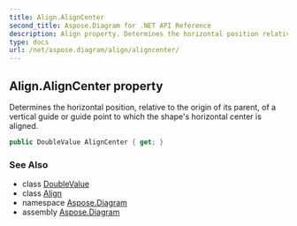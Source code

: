```yaml
---
title: Align.AlignCenter
second_title: Aspose.Diagram for .NET API Reference
description: Align property. Determines the horizontal position relative to the origin of its parent of a vertical guide or guide point to which the shapes horizontal center is aligned
type: docs
url: /net/aspose.diagram/align/aligncenter/
---
```

## Align.AlignCenter property

Determines the horizontal position, relative to the origin of its parent, of a vertical guide or guide point to which the shape's horizontal center is aligned.

```csharp
public DoubleValue AlignCenter { get; }
```

### See Also

* class [DoubleValue](../../doublevalue/)
* class [Align](../)
* namespace [Aspose.Diagram](../../align/)
* assembly [Aspose.Diagram](../../../)


